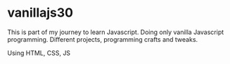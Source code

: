 # vanillajs30

This is part of my journey to learn Javascript.
Doing only vanilla Javascript programming.
Different projects, programming crafts and tweaks.

Using HTML, CSS, JS

